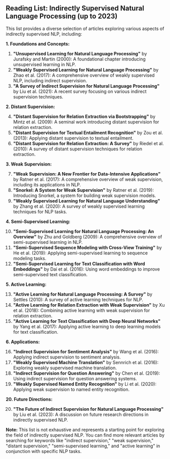 ## Reading List: Indirectly Supervised Natural Language Processing (up to 2023)

This list provides a diverse selection of articles exploring various aspects of indirectly supervised NLP, including:

**1. Foundations and Concepts:**

1. **"Unsupervised Learning for Natural Language Processing"** by Jurafsky and Martin (2000): A foundational chapter introducing unsupervised learning in NLP.
2. **"Weakly Supervised Learning for Natural Language Processing"** by  Zhao et al. (2017): A comprehensive overview of weakly supervised NLP, including indirect supervision.
3. **"A Survey of Indirect Supervision for Natural Language Processing"** by  Liu et al. (2021): A recent survey focusing on various indirect supervision techniques.

**2. Distant Supervision:**

4. **"Distant Supervision for Relation Extraction via Bootstrapping"** by Mintz et al. (2009): A seminal work introducing distant supervision for relation extraction.
5. **"Distant Supervision for Textual Entailment Recognition"** by  Zou et al. (2013): Applying distant supervision to textual entailment.
6. **"Distant Supervision for Relation Extraction: A Survey"** by  Riedel et al. (2010): A survey of distant supervision techniques for relation extraction.

**3. Weak Supervision:**

7. **"Weak Supervision: A New Frontier for Data-Intensive Applications"** by Ratner et al. (2017): A comprehensive overview of weak supervision, including its applications in NLP.
8. **"Snorkel: A System for Weak Supervision"** by Ratner et al. (2019): Introducing Snorkel, a system for building weak supervision models.
9. **"Weakly Supervised Learning for Natural Language Understanding"** by  Zhang et al. (2020): A survey of weakly supervised learning techniques for NLP tasks.

**4. Semi-Supervised Learning:**

10. **"Semi-Supervised Learning for Natural Language Processing: An Overview"** by  Zhu and Goldberg (2009): A comprehensive overview of semi-supervised learning in NLP.
11. **"Semi-Supervised Sequence Modeling with Cross-View Training"** by  He et al. (2019): Applying semi-supervised learning to sequence modeling tasks.
12. **"Semi-Supervised Learning for Text Classification with Word Embeddings"** by  Dai et al. (2016): Using word embeddings to improve semi-supervised text classification.

**5. Active Learning:**

13. **"Active Learning for Natural Language Processing: A Survey"** by  Settles (2010): A survey of active learning techniques for NLP.
14. **"Active Learning for Relation Extraction with Weak Supervision"** by  Xu et al. (2018): Combining active learning with weak supervision for relation extraction.
15. **"Active Learning for Text Classification with Deep Neural Networks"** by  Yang et al. (2017): Applying active learning to deep learning models for text classification.

**6. Applications:**

16. **"Indirect Supervision for Sentiment Analysis"** by  Wang et al. (2016): Applying indirect supervision to sentiment analysis.
17. **"Weakly Supervised Machine Translation"** by  Sennrich et al. (2016): Exploring weakly supervised machine translation.
18. **"Indirect Supervision for Question Answering"** by  Chen et al. (2019): Using indirect supervision for question answering systems.
19. **"Weakly Supervised Named Entity Recognition"** by  Li et al. (2020): Applying weak supervision to named entity recognition.

**20. Future Directions:**

20. **"The Future of Indirect Supervision for Natural Language Processing"** by  Liu et al. (2023): A discussion on future research directions in indirectly supervised NLP.

**Note:** This list is not exhaustive and represents a starting point for exploring the field of indirectly supervised NLP. You can find more relevant articles by searching for keywords like "indirect supervision," "weak supervision," "distant supervision," "semi-supervised learning," and "active learning" in conjunction with specific NLP tasks.